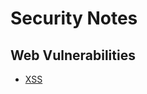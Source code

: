 # Security Notes

## Web Vulnerabilities
- [XSS](/web-vulnerabilities/cross-site-scripting-xss/xss.md)
